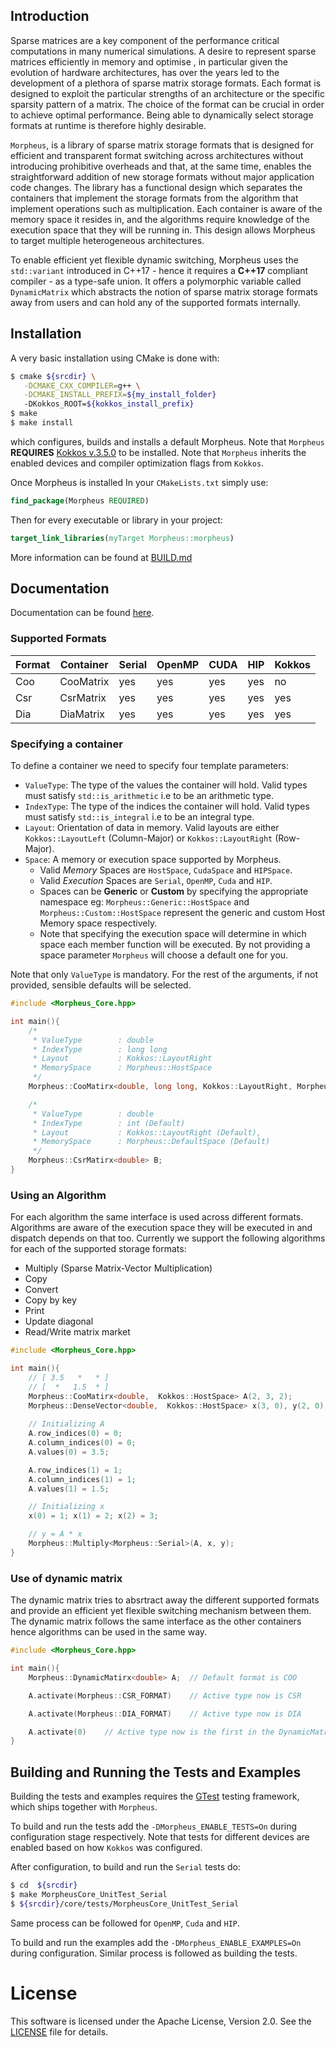 ## Introduction

Sparse matrices are a key component of the performance critical computations in many numerical simulations. A desire to represent sparse matrices efficiently in memory and optimise , in particular given the evolution of hardware architectures, has over the years led to the development of a plethora of sparse matrix storage formats. Each format is designed to exploit the particular strengths of an architecture or the specific sparsity pattern of a matrix. The choice of the format can be crucial in order to achieve optimal performance. Being able to dynamically select storage formats at runtime is therefore highly desirable.

`Morpheus`, is a library of sparse matrix storage formats that is designed for efficient and transparent format switching across architectures without introducing prohibitive overheads and that, at the same time, enables the straightforward addition of new storage formats without major application code changes. The library has a functional design which separates the containers that implement the storage formats from the algorithm that implement operations such as multiplication. Each container is aware of the memory space it resides in, and the algorithms require knowledge of the execution space that they will be running in. This design allows Morpheus to target multiple heterogeneous architectures. 

To enable efficient yet flexible dynamic switching, Morpheus uses the `std::variant` introduced in C++17 - hence it requires a **C++17** compliant compiler - as a type-safe union. It offers a polymorphic variable called `DynamicMatrix` which abstracts the notion of sparse matrix storage formats away from users and can hold any of the supported formats internally.

## Installation

A very basic installation using CMake is done with:

```sh
$ cmake ${srcdir} \
   -DCMAKE_CXX_COMPILER=g++ \
   -DCMAKE_INSTALL_PREFIX=${my_install_folder}
   -DKokkos_ROOT=${kokkos_install_prefix}
$ make
$ make install
```

which configures, builds and installs a default Morpheus. Note that `Morpheus` **REQUIRES** [Kokkos v.3.5.0](https://github.com/kokkos/kokkos/tree/3.5.00) to be installed. Note that `Morpheus` inherits the enabled devices and compiler optimization flags from `Kokkos`.

Once Morpheus is installed In your `CMakeLists.txt` simply use:

```cmake
find_package(Morpheus REQUIRED)
```

Then for every executable or library in your project:
```cmake
target_link_libraries(myTarget Morpheus::morpheus)
```

More information can be found at [BUILD.md](BUILD.md)

## Documentation

Documentation can be found [here](https://morpheus-org.github.io/morpheus/docs/html/index.html).

### Supported Formats

| Format | Container | Serial | OpenMP | CUDA | HIP | Kokkos |
| ------ | --------- | ------ | ------ | ---- | --- | ------ |
| Coo    | CooMatrix | yes    | yes    | yes  | yes | no     |
| Csr    | CsrMatrix | yes    | yes    | yes  | yes | yes    |
| Dia    | DiaMatrix | yes    | yes    | yes  | yes | yes    |

### Specifying a container

To define a container we need to specify four template parameters:
- `ValueType`: The type of the values the container will hold. Valid types must satisfy `std::is_arithmetic` i.e to be an arithmetic type.
- `IndexType`: The type of the indices the container will hold. Valid types must satisfy `std::is_integral` i.e to be an integral type.
- `Layout`: Orientation of data in memory. Valid layouts are either  `Kokkos::LayoutLeft` (Column-Major) or `Kokkos::LayoutRight` (Row-Major).
- `Space`: A memory or execution space supported by Morpheus. 
  - Valid *Memory* Spaces are `HostSpace`, `CudaSpace` and `HIPSpace`. 
  - Valid *Execution* Spaces are `Serial`, `OpenMP`, `Cuda` and `HIP`. 
  - Spaces can be **Generic** or **Custom** by specifying the appropriate namespace eg: `Morpheus::Generic::HostSpace` and `Morpheus::Custom::HostSpace` represent the generic and custom Host Memory space respectively. 
  - Note that specifying the execution space will determine in which space each member function will be executed. By not providing a space parameter `Morpheus` will choose a default one for you.

Note that only `ValueType` is mandatory. For the rest of the arguments, if not provided, sensible defaults will be selected.

```cpp
#include <Morpheus_Core.hpp>

int main(){
    /* 
     * ValueType        : double
     * IndexType        : long long
     * Layout           : Kokkos::LayoutRight
     * MemorySpace      : Morpheus::HostSpace 
     */
    Morpheus::CooMatirx<double, long long, Kokkos::LayoutRight, Morpheus::HostSpace> A;  

    /* 
     * ValueType        : double
     * IndexType        : int (Default)
     * Layout           : Kokkos::LayoutRight (Default), 
     * MemorySpace      : Morpheus::DefaultSpace (Default) 
     */
    Morpheus::CsrMatirx<double> B; 
}
```

### Using an Algorithm

For each algorithm the same interface is used across different formats. Algorithms are aware of the execution space they will be executed in and dispatch depends on that too. Currently we support the following algorithms for each of the supported storage formats:
- Multiply (Sparse Matrix-Vector Multiplication)
- Copy
- Convert
- Copy by key
- Print
- Update diagonal
- Read/Write matrix market

```cpp
#include <Morpheus_Core.hpp>

int main(){
    // [ 3.5   *   * ]
    // [  *   1.5  * ]
    Morpheus::CooMatirx<double,  Kokkos::HostSpace> A(2, 3, 2);  
    Morpheus::DenseVector<double,  Kokkos::HostSpace> x(3, 0), y(2, 0); 
    
    // Initializing A
    A.row_indices(0) = 0;
    A.column_indices(0) = 0;
    A.values(0) = 3.5;

    A.row_indices(1) = 1;
    A.column_indices(1) = 1;
    A.values(1) = 1.5;

    // Initializing x
    x(0) = 1; x(1) = 2; x(2) = 3;

    // y = A * x
    Morpheus::Multiply<Morpheus::Serial>(A, x, y);
}
```

### Use of dynamic matrix

The dynamic matrix tries to absrtract away the different supported formats and provide an efficient yet flexible switching mechanism between them. The dynamic matrix follows the same interface as the other containers hence algorithms can be used in the same way.

```cpp
#include <Morpheus_Core.hpp>

int main(){
    Morpheus::DynamicMatirx<double> A;  // Default format is COO

    A.activate(Morpheus::CSR_FORMAT)    // Active type now is CSR

    A.activate(Morpheus::DIA_FORMAT)    // Active type now is DIA

    A.activate(0)    // Active type now is the first in the DynamicMatrix
}
```

## Building and Running the Tests and Examples

Building the tests and examples requires the [GTest](https://github.com/google/googletest) testing framework, which ships together with `Morpheus`.

To build and run the tests add the `-DMorpheus_ENABLE_TESTS=On` during configuration stage respectively. Note that tests for different devices are enabled based on how `Kokkos` was configured.

After configuration, to build and run the `Serial` tests do:
```sh
$ cd  ${srcdir}
$ make MorpheusCore_UnitTest_Serial
$ ${srcdir}/core/tests/MorpheusCore_UnitTest_Serial
```
Same process can be followed for `OpenMP`, `Cuda` and `HIP`.

To build and run the examples add the `-DMorpheus_ENABLE_EXAMPLES=On` during configuration. Similar process is followed as building the tests.

# License

This software is licensed under the Apache License, Version 2.0. See the [LICENSE](LICENSE) file for details.
